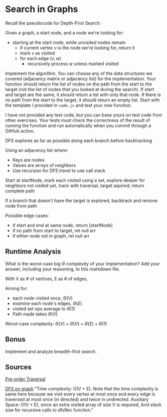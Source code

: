 # Search in Graphs

Recall the pseudocode for Depth-First Search:

Given a graph, a start node, and a node we're looking for:
- starting at the start node, while unvisited nodes remain
    - if current vertex $v$ is the node we're looking for, return it
    - mark $v$ as visited
    - for each edge $(v,w)$
        - recursively process $w$ unless marked visited

Implement the algorithm. You can choose any of the data structures we covered
(adjacency matrix or adjacency list) for the implementation. Your function
should return the list of nodes on the path from the start to the target (not
the list of nodes that you looked at during the search). If start and target are
the same, it should return a list with only that node. If there is no path from
the start to the target, it should return an empty list. Start with the template
I provided in `code.js` and test your new function.

I have not provided any test code, but you can base yours on test code from
other exercises. Your tests must check the correctness of the result of running
the function and run automatically when you commit through a GitHub action.

DFS explores as far as possible along each branch before backtracking

Using an adjacency list where:
- Keys are nodes
- Values are arrays of neighbors
- Use recursion for DFS travel to use call stack

Start at startNode, mark each visited using a set, explore deeper for neighbors 
not visited yet, track with traversal, target aquired; return complete path

If a branch that doesn't have the target is explored, backtrack and remove node 
from path

Possible edge cases:
- if start and end at same node, return [startNode]
- if no path from start to target, ret null arr
- if either node not in graph, ret null arr

## Runtime Analysis

What is the worst-case big $\Theta$ complexity of your implementation? Add your
answer, including your reasoning, to this markdown file.

With V as # of vertices, E as # of edges,

Aiming for:
+ each node visited once, $\Theta(V)$
+ examine each node's edges, $\Theta(E)$
+ visited set ops average to $\Theta(1)$
+ Path made takes $\Theta(V)$

Worst-case complexity: $\Theta(V) + \Theta(V) + \Theta(E) + \Theta(1)$

## Bonus

Implement and analyze breadth-first search.

## Sources

[Pre-order Traversal](https://www.geeksforgeeks.org/preorder-traversal-of-binary-tree/)

[DFS on graph](https://www.geeksforgeeks.org/depth-first-search-or-dfs-for-a-graph/) "Time complexity: O(V + E). Note that the time complexity is same here because we visit every vertex at most once and every edge is traversed at most once (in directed) and twice in undirected.
Auxiliary Space: O(V + E), since an extra visited array of size V is required, And stack size for recursive calls to dfsRec function."

